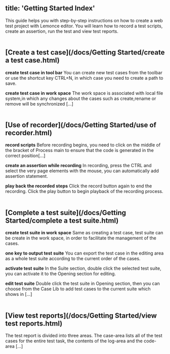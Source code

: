 title: 'Getting Started Index'
---

This guide helps you with step-by-step instructions on how to create a web test project with Lemonce editor. You will learn how to record a test scripts, create an assertion, run the test and view test reports.
<br><br/>

## [Create a test case](/docs/Getting Started/create a test case.html)
**create test case in tool bar** You can create new test cases from the toolbar or use the shortcut key CTRL+N, in which case you need to create a path to save.

**create test case in work space** The work space is associated with local file system,in which any changes about the cases such as create,rename or remove will be synchronized [...]
<br><br/>


## [Use of recorder](/docs/Getting Started/use of recorder.html)
**record scripts** Before recording begins, you need to click on the middle of the bracket of Process main to ensure that the code is generated in the correct position[...]

**create an assertion while recording** In recording, press the CTRL and select the very page elements with the mouse, you can automatically add assertion statement.

**play back the recorded steps** Click the record button again to end the recording. Click the play button to begin playback of the recording process.
<br><br/>

## [Complete a test suite](/docs/Getting Started/complete a test suite.html)
**create test suite in work space** Same as creating a test case, test suite can be create in the work space, in order to facilitate the management of the cases.

**one key to output test suite** You can export the test case in the editing area as a whole test suite according to the current order of the cases.

**activate test suite** In the Suite section, double click the selected test suite, you can activate it to the Opening section for editing.

**edit test suite** Double click the test suite in Opening section, then you can choose from the Case Lib to add test cases to the current suite which shows in [...]
<br><br/>

## [View test reports](/docs/Getting Started/view test reports.html)
The test report is divided into three areas. The case-area lists all of the test cases for the entire test task, the contents of the log-area and the code-area [...]
